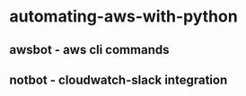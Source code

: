 # automating-aws-with-python

## awsbot - aws cli commands

## notbot - cloudwatch-slack integration 
